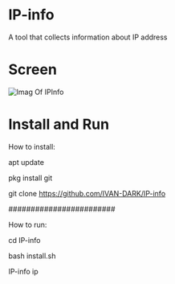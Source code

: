 # IP-info
A tool that collects information about IP address

# Screen
![Imag Of IPInfo](https://i.ibb.co/SRcgq3R/IMG.jpg)

# Install and Run
How to install:

apt update

pkg install git

git clone https://github.com/IVAN-DARK/IP-info

########################


How to run:

cd IP-info

bash install.sh

IP-info ip
